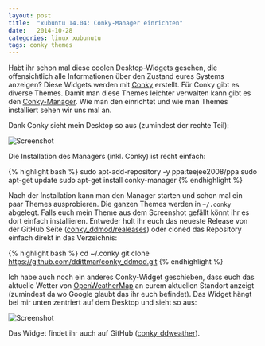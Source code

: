 ```yaml
---
layout: post
title:  "xubuntu 14.04: Conky-Manager einrichten"
date:   2014-10-28
categories: linux xubunutu
tags: conky themes
---
```

Habt ihr schon mal diese coolen Desktop-Widgets gesehen, die offensichtlich alle Informationen über den Zustand eures Systems anzeigen? Diese Widgets werden mit [Conky](http://conky.sourceforge.net/) erstellt. Für Conky gibt es diverse Themes. Damit man diese Themes leichter verwalten kann gibt es den [Conky-Manager](http://www.teejeetech.in/p/conky-manager.html). Wie man den einrichtet und wie man Themes installiert sehen wir uns mal an.

Dank Conky sieht mein Desktop so aus (zumindest der rechte Teil):

<img class="img-responsive" style="width: auto;" src="//static-ddittmar.appspot.com/images/blog/Screenshot-conky_ddmod.png" alt="Screenshot">

Die Installation des Managers (inkl. Conky) ist recht einfach:

{% highlight bash %}
sudo apt-add-repository -y ppa:teejee2008/ppa
sudo apt-get update
sudo apt-get install conky-manager
{% endhighlight %}

Nach der Installation kann man den Manager starten und schon mal ein paar Themes ausprobieren. Die ganzen Themes werden in `~/.conky` abgelegt. Falls euch mein Theme aus dem Screenshot gefällt könnt ihr es dort einfach installieren. Entweder holt ihr euch das neueste Release von der GitHub Seite ([conky_ddmod/realeases](https://github.com/ddittmar/conky_ddmod/releases)) oder cloned das Repository einfach direkt in das Verzeichnis:

{% highlight bash %}
cd ~/.conky
git clone https://github.com/ddittmar/conky_ddmod.git
{% endhighlight %}

Ich habe auch noch ein anderes Conky-Widget geschieben, dass euch das aktuelle Wetter von [OpenWeatherMap](http://openweathermap.org/) an eurem aktuellen Standort anzeigt (zumindest da wo Google glaubt das ihr euch befindet). Das Widget hängt bei mir unten zentriert auf dem Desktop und sieht so aus:

<img class="img-responsive" style="width: auto;" src="//static-ddittmar.appspot.com/images/blog/Screenshot-conky_ddweather.png" alt="Screenshot">

Das Widget findet ihr auch auf GitHub ([conky_ddweather](https://github.com/ddittmar/conky_ddweather)).
